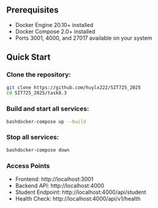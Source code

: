 ## Prerequisites
- Docker Engine 20.10+ installed
- Docker Compose 2.0+ installed
- Ports 3001, 4000, and 27017 available on your system

## Quick Start

### Clone the repository:
```bash
git clone https://github.com/huylx222/SIT725_2025
cd SIT725_2025/task8.3
```

### Build and start all services:
```bash
bashdocker-compose up --build
```

### Stop all services:
```bash
bashdocker-compose down
```

### Access Points
* Frontend: http://localhost:3001
* Backend API: http://localhost:4000
* Student Endpoint: http://localhost:4000/api/student
* Health Check: http://localhost:4000/api/v1/health